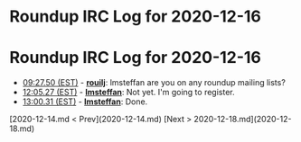 # Roundup IRC Log for 2020-12-16 #
# Roundup IRC Log for 2020-12-16
* <a href="#09:27.50" id="09:27.50">09:27.50 (EST)</a> - __[rouilj](https://github.com/rouilj)__: lmsteffan are you on any roundup mailing lists?
* <a href="#12:05.27" id="12:05.27">12:05.27 (EST)</a> - __[lmsteffan](https://github.com/lmsteffan)__: Not yet. I'm going to register.
* <a href="#13:00.31" id="13:00.31">13:00.31 (EST)</a> - __[lmsteffan](https://github.com/lmsteffan)__: Done.

<div class="inpage-footer">
[2020-12-14.md < Prev](2020-12-14.md)
[Next > 2020-12-18.md](2020-12-18.md)
</div>
